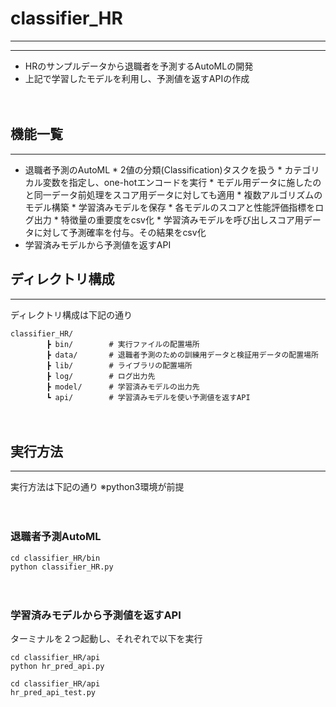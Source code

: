 # classifier_HR
***
***

* HRのサンプルデータから退職者を予測するAutoMLの開発
* 上記で学習したモデルを利用し、予測値を返すAPIの作成

　　
## 機能一覧
***
* 退職者予測のAutoML
        * 2値の分類(Classification)タスクを扱う
        * カテゴリカル変数を指定し、one-hotエンコードを実行
        * モデル用データに施したのと同一データ前処理をスコア用データに対しても適用
        * 複数アルゴリズムのモデル構築
        * 学習済みモデルを保存
        * 各モデルのスコアと性能評価指標をログ出力
        * 特徴量の重要度をcsv化
        * 学習済みモデルを呼び出しスコア用データに対して予測確率を付与。その結果をcsv化
* 学習済みモデルから予測値を返すAPI
　　
## ディレクトリ構成
***
ディレクトリ構成は下記の通り
```
classifier_HR/
        ┣ bin/        # 実行ファイルの配置場所
        ┣ data/       # 退職者予測のための訓練用データと検証用データの配置場所
        ┣ lib/        # ライブラリの配置場所
        ┣ log/        # ログ出力先
        ┣ model/      # 学習済みモデルの出力先
        ┗ api/        # 学習済みモデルを使い予測値を返すAPI
```

　　
## 実行方法
***
実行方法は下記の通り
※python3環境が前提

　　
### 退職者予測AutoML
```
cd classifier_HR/bin
python classifier_HR.py
```

　　
### 学習済みモデルから予測値を返すAPI
ターミナルを２つ起動し、それぞれで以下を実行
```
cd classifier_HR/api
python hr_pred_api.py
```
```
cd classifier_HR/api
hr_pred_api_test.py
```
